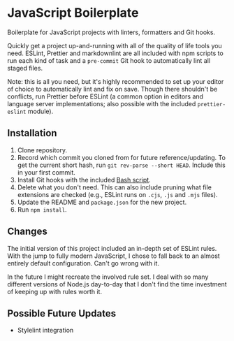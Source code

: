 # JavaScript Boilerplate

Boilerplate for JavaScript projects with linters, formatters and Git hooks.

Quickly get a project up-and-running with all of the quality of life tools you
need. ESLint, Prettier and markdownlint are all included with npm scripts to run
each kind of task and a `pre-commit` Git hook to automatically lint all staged
files.

Note: this is all you need, but it's highly recommended to set up your editor of
choice to automatically lint and fix on save. Though there shouldn't be
conflicts, run Prettier before ESLint (a common option in editors and language
server implementations; also possible with the included `prettier-eslint`
module).

## Installation

1. Clone repository.
2. Record which commit you cloned from for future reference/updating. To get the
   current short hash, run `git rev-parse --short HEAD`. Include this in your
   first commit.
3. Install Git hooks with the included
   [Bash script](scripts/create_git_hooks.bash).
4. Delete what you don't need. This can also include pruning what file
   extensions are checked (e.g., ESLint runs on `.cjs`, `.js` and `.mjs` files).
5. Update the README and `package.json` for the new project.
6. Run `npm install`.

## Changes

The initial version of this project included an in-depth set of ESLint rules.
With the jump to fully modern JavaScript, I chose to fall back to an almost
entirely default configuration. Can't go wrong with it.

In the future I might recreate the involved rule set. I deal with so many
different versions of Node.js day-to-day that I don't find the time investment
of keeping up with rules worth it.

## Possible Future Updates

- Stylelint integration
